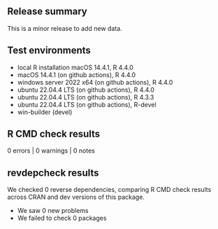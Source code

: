 ## Release summary

This is a minor release to add new data.

## Test environments

* local R installation macOS 14.4.1, R 4.4.0
* macOS 14.4.1 (on github actions), R 4.4.0
* windows server 2022 x64 (on github actions), R 4.4.0
* ubuntu 22.04.4 LTS (on github actions), R 4.4.0
* ubuntu 22.04.4 LTS (on github actions), R 4.3.3
* ubuntu 22.04.4 LTS (on github actions), R-devel
* win-builder (devel)

## R CMD check results

0 errors | 0 warnings | 0 notes

## revdepcheck results

We checked 0 reverse dependencies, comparing R CMD check results across CRAN and dev versions of this package.

 * We saw 0 new problems
 * We failed to check 0 packages
